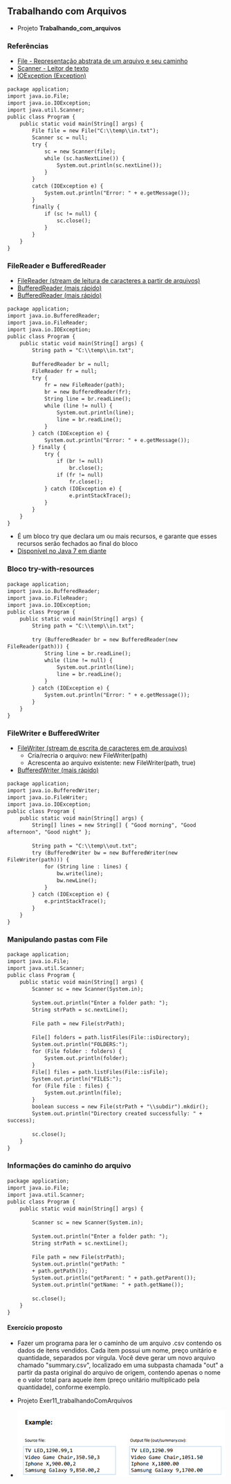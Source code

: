 ## Trabalhando com Arquivos

- Projeto **Trabalhando_com_arquivos**

### Referências
- [File - Representação abstrata de um arquivo e seu caminho](https://docs.oracle.com/javase/10/docs/api/java/io/File.html)
- [Scanner - Leitor de texto](https://docs.oracle.com/javase/10/docs/api/java/util/Scanner.html)
- [IOException (Exception)](https://docs.oracle.com/javase/10/docs/api/java/io/IOException.html)

```
package application;
import java.io.File;
import java.io.IOException;
import java.util.Scanner;
public class Program {
	public static void main(String[] args) {
		File file = new File("C:\\temp\\in.txt");
		Scanner sc = null;
		try {
			sc = new Scanner(file);
			while (sc.hasNextLine()) {
				System.out.println(sc.nextLine());
			}
		}
		catch (IOException e) {
			System.out.println("Error: " + e.getMessage());
		}
		finally {
			if (sc != null) {
				sc.close();
			}
		}
	}
}
```

### FileReader e BufferedReader

- [FileReader (stream de leitura de caracteres a partir de arquivos)](https://docs.oracle.com/javase/10/docs/api/java/io/FileReader.html)
- [BufferedReader (mais rápido)](https://docs.oracle.com/javase/10/docs/api/java/io/BufferedReader.html)
- [BufferedReader (mais rápido)](https://stackoverflow.com/questions/9648811/specific-difference-betweenbufferedreader-and-filereader)

```
package application;
import java.io.BufferedReader;
import java.io.FileReader;
import java.io.IOException;
public class Program {
	public static void main(String[] args) {
		String path = "C:\\temp\\in.txt";

		BufferedReader br = null;
		FileReader fr = null;
		try {
			fr = new FileReader(path);
			br = new BufferedReader(fr);
			String line = br.readLine();
			while (line != null) {
				System.out.println(line);
				line = br.readLine();
			}
		} catch (IOException e) {
			System.out.println("Error: " + e.getMessage());
		} finally {
			try {
				if (br != null)
					br.close();
				if (fr != null)
					fr.close();
			} catch (IOException e) {
					e.printStackTrace();
			}
		}
	}
}
```
- É um bloco try que declara um ou mais recursos, e garante que esses recursos serão fechados ao final do bloco
- [Disponível no Java 7 em diante](https://docs.oracle.com/javase/tutorial/essential/exceptions/tryResourceClose.html)

### Bloco try-with-resources

```
package application;
import java.io.BufferedReader;
import java.io.FileReader;
import java.io.IOException;
public class Program {
	public static void main(String[] args) {
		String path = "C:\\temp\\in.txt";

		try (BufferedReader br = new BufferedReader(new FileReader(path))) {
			String line = br.readLine();
			while (line != null) {
				System.out.println(line);
				line = br.readLine();
			}
		} catch (IOException e) {
			System.out.println("Error: " + e.getMessage());
		}
	}
}
```
### FileWriter e BufferedWriter

- [FileWriter (stream de escrita de caracteres em de arquivos)](https://docs.oracle.com/javase/10/docs/api/java/io/FileWriter.html)
	- Cria/recria o arquivo: new FileWriter(path)
	- Acrescenta ao arquivo existente: new FileWriter(path, true)
- [BufferedWriter (mais rápido)](https://docs.oracle.com/javase/10/docs/api/java/io/BufferedWriter.html)

```
package application;
import java.io.BufferedWriter;
import java.io.FileWriter;
import java.io.IOException;
public class Program {
	public static void main(String[] args) {
		String[] lines = new String[] { "Good morning", "Good afternoon", "Good night" };

		String path = "C:\\temp\\out.txt";
		try (BufferedWriter bw = new BufferedWriter(new FileWriter(path))) {
			for (String line : lines) {
				bw.write(line);
				bw.newLine();
			}
		} catch (IOException e) {
			e.printStackTrace();
		}
	}
}
```

### Manipulando pastas com File
```
package application;
import java.io.File;
import java.util.Scanner;
public class Program {
	public static void main(String[] args) {
		Scanner sc = new Scanner(System.in);

		System.out.println("Enter a folder path: ");
		String strPath = sc.nextLine();

		File path = new File(strPath);

		File[] folders = path.listFiles(File::isDirectory);
		System.out.println("FOLDERS:");
		for (File folder : folders) {
			System.out.println(folder);
		}
		File[] files = path.listFiles(File::isFile);
		System.out.println("FILES:");
		for (File file : files) {
			System.out.println(file);
		}
		boolean success = new File(strPath + "\\subdir").mkdir();
		System.out.println("Directory created successfully: " + success);

		sc.close();
	}
}
```

### Informações do caminho do arquivo
```
package application;
import java.io.File;
import java.util.Scanner;
public class Program {
	public static void main(String[] args) {

		Scanner sc = new Scanner(System.in);

		System.out.println("Enter a folder path: ");
		String strPath = sc.nextLine();

		File path = new File(strPath);
		System.out.println("getPath: " 
		+ path.getPath());
		System.out.println("getParent: " + path.getParent());
		System.out.println("getName: " + path.getName());

		sc.close();
	}
}
```

#### Exercício proposto
- Fazer um programa para ler o caminho de um arquivo .csv contendo os dados de itens vendidos. Cada item possui um nome, preço unitário e quantidade, separados por vírgula. Você deve gerar um novo arquivo chamado "summary.csv", localizado em uma subpasta chamada "out" a partir da pasta original do arquivo de origem, contendo apenas o nome e o valor total para aquele item (preço unitário multiplicado pela quantidade), conforme exemplo.

- Projeto Exer11_trabalhandoComArquivos

- ![Example](../img_readme/exer01_file.png)
